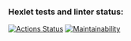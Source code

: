 ### Hexlet tests and linter status:
[![Actions Status](https://github.com/racbracb1/java-project-lvl1/workflows/hexlet-check/badge.svg)](https://github.com/racbracb1/java-project-lvl1/actions)
[![Maintainability](https://api.codeclimate.com/v1/badges/ce47eda3ce788767ad56/maintainability)](https://codeclimate.com/github/racbracb1/java-project-lvl1/maintainability)
